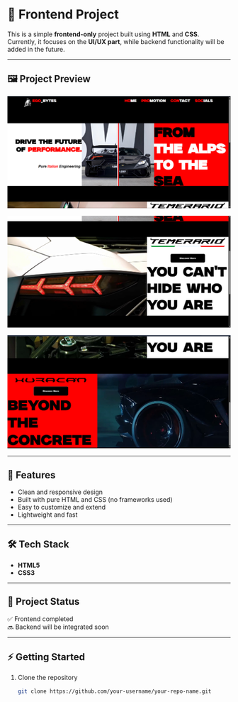 # 🚀 Frontend Project

This is a simple **frontend-only** project built using **HTML** and **CSS**.  
Currently, it focuses on the **UI/UX part**, while backend functionality will be added in the future.  

---

## 🖼️ Project Preview

<p align="center">
  <img src="./ss/first.png" alt="Homepage Screenshot" width="800"/>
</p>

<p align="center">
  <img src="./ss/second.png" alt="About Section Screenshot" width="800"/>
</p>

<p align="center">
  <img src="./ss/third.png" alt="Contact Section Screenshot" width="800"/>
</p>

---

## 📌 Features
- Clean and responsive design  
- Built with pure HTML and CSS (no frameworks used)  
- Easy to customize and extend  
- Lightweight and fast  

---

## 🛠️ Tech Stack
- **HTML5**  
- **CSS3**  

---

## 📂 Project Status
✅ Frontend completed  
🔜 Backend will be integrated soon  

---

## ⚡ Getting Started
1. Clone the repository  
   ```bash
   git clone https://github.com/your-username/your-repo-name.git

